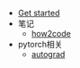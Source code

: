 * [Get started](/)
* 笔记
    * [how2code](blog/how2code/how2code.md)
* pytorch相关
    * [autograd](blog/pytorch/torch基础.md)


